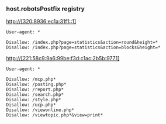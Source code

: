### host.robotsPostfix registry

[http://[320:8936:ec1a:31f1::1]](http://[320:8936:ec1a:31f1::1])

```
User-agent: *

Disallow: /index.php?page=statistics&action=round&height=*
Disallow: /index.php?page=statistics&action=blocks&height=*
```

[http://[221:58c9:9a6:99be:f3d:c1ac:2b5b:9771]](http://[221:58c9:9a6:99be:f3d:c1ac:2b5b:9771])

```
User-agent: *

Disallow: /mcp.php*
Disallow: /posting.php*
Disallow: /report.php*
Disallow: /search.php*
Disallow: /style.php*
Disallow: /ucp.php*
Disallow: /viewonline.php*
Disallow: /viewtopic.php*&view=print*
```